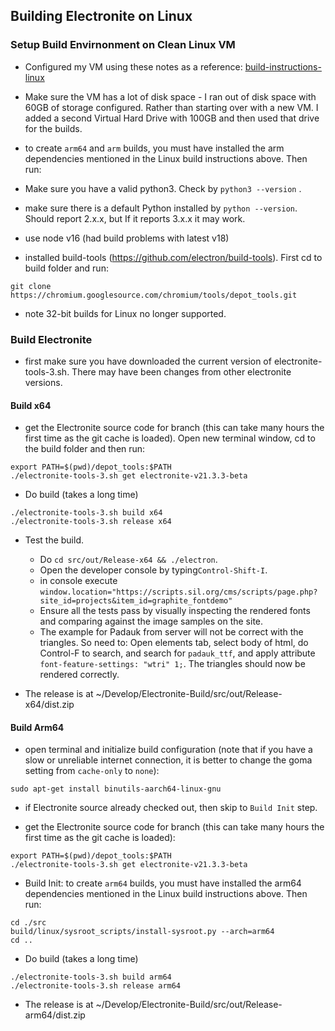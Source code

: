 ## Building Electronite on Linux
### Setup Build Envirnonment on Clean Linux VM
- Configured my VM using these notes as a reference: [build-instructions-linux](../build-instructions-linux.md)
- Make sure the VM has a lot of disk space - I ran out of disk space with 60GB of storage configured.  Rather than starting over with a new VM.  I added a second Virtual Hard Drive with 100GB and then used that drive for the builds.
- to create `arm64` and `arm` builds, you must have installed the arm dependencies mentioned in the Linux build instructions above.  Then run:
- Make sure you have a valid python3.  Check by `python3 --version` .
- make sure there is a default Python installed by `python --version`.  Should report 2.x.x, but If it reports 3.x.x it may work.

- use node v16 (had build problems with latest v18)
- installed build-tools (https://github.com/electron/build-tools). First cd to build folder and run:
``` 
git clone https://chromium.googlesource.com/chromium/tools/depot_tools.git
```
- note 32-bit builds for Linux no longer supported.

### Build Electronite
- first make sure you have downloaded the current version of electronite-tools-3.sh.  There may have been changes from other electronite versions.

#### Build x64
- get the Electronite source code for branch (this can take many hours the first time as the git cache is loaded). Open new terminal window, cd to the build folder and then run:
```
export PATH=$(pwd)/depot_tools:$PATH
./electronite-tools-3.sh get electronite-v21.3.3-beta
```

- Do build (takes a long time)
```
./electronite-tools-3.sh build x64
./electronite-tools-3.sh release x64
```

- Test the build.
    - Do `cd src/out/Release-x64 && ./electron`.
    - Open the developer console by typing`Control-Shift-I`.
    - in console execute `window.location="https://scripts.sil.org/cms/scripts/page.php?site_id=projects&item_id=graphite_fontdemo"`
    - Ensure all the tests pass by visually inspecting the rendered fonts and comparing against the image samples on the site.
    - The example for Padauk from server will not be correct with the triangles.  So need to:
      Open elements tab, select body of html, do Control-F to search, and search for `padauk_ttf`, and apply attribute `font-feature-settings: "wtri" 1;`.  The triangles should now be rendered correctly.

- The release is at ~/Develop/Electronite-Build/src/out/Release-x64/dist.zip

#### Build Arm64
- open terminal and initialize build configuration (note that if you have a slow or unreliable internet connection, it is better to change the goma setting from `cache-only` to `none`):
```
sudo apt-get install binutils-aarch64-linux-gnu
```

- if Electronite source already checked out, then skip to `Build Init` step.

- get the Electronite source code for branch (this can take many hours the first time as the git cache is loaded):
```
export PATH=$(pwd)/depot_tools:$PATH
./electronite-tools-3.sh get electronite-v21.3.3-beta
```

- Build Init: to create `arm64` builds, you must have installed the arm64 dependencies mentioned in the Linux build instructions above.  Then run:
```
cd ./src
build/linux/sysroot_scripts/install-sysroot.py --arch=arm64
cd ..
```

- Do build (takes a long time)
```
./electronite-tools-3.sh build arm64
./electronite-tools-3.sh release arm64
```

- The release is at ~/Develop/Electronite-Build/src/out/Release-arm64/dist.zip
